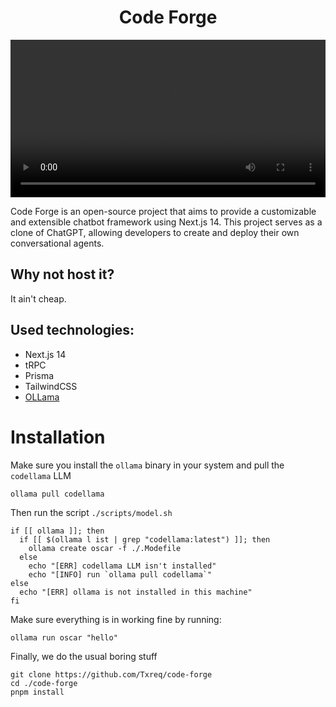 <div style="text-align: center;">
  <h1>Code Forge</h1>
</div>

<div style="display:flex;justify-content: center;">
  <video width="520" controls autoplay>
    <source src="https://utfs.io/f/11b1304d-ac98-4d57-bfe7-eb9b1f020b5c-2a7m8d.mp4" type="video/mp4">
    Your browser does not support the video tag.
  </video>
</div>

Code Forge is an open-source project that aims to provide a customizable and extensible chatbot framework using Next.js
14. This project serves as a clone of ChatGPT, allowing developers to create and deploy their own conversational agents.

## Why not host it?
It ain't cheap.

## Used technologies:

- Next.js 14
- tRPC
- Prisma
- TailwindCSS
- <a href="https://ollama.ai/" target="_blank">OLLama</a>

# Installation
Make sure you install the `ollama` binary in your system and pull the `codellama` LLM
```
ollama pull codellama
```
Then run the script `./scripts/model.sh`
```
if [[ ollama ]]; then
  if [[ $(ollama l ist | grep "codellama:latest") ]]; then
    ollama create oscar -f ./.Modefile
  else
    echo "[ERR] codellama LLM isn't installed"
    echo "[INFO] run `ollama pull codellama`"
else
  echo "[ERR] ollama is not installed in this machine"
fi
```
Make sure everything is in working fine by running:
```
ollama run oscar "hello"
```
Finally, we do the usual boring stuff
```
git clone https://github.com/Txreq/code-forge
cd ./code-forge
pnpm install
```